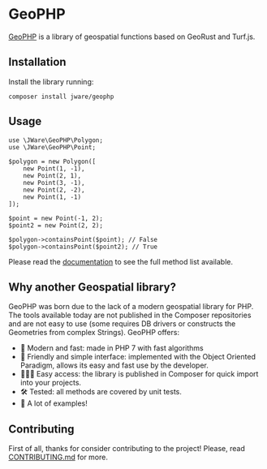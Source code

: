 # GeoPHP

[GeoPHP][documentation_site] is a library of geospatial functions based on GeoRust and Turf.js.

## Installation

Install the library running:

`composer install jware/geophp`

## Usage

```
use \JWare\GeoPHP\Polygon;
use \JWare\GeoPHP\Point;

$polygon = new Polygon([
    new Point(1, -1),
    new Point(2, 1),
    new Point(3, -1),
    new Point(2, -2),
    new Point(1, -1)
]);

$point = new Point(-1, 2);
$point2 = new Point(2, 2);

$polygon->containsPoint($point); // False
$polygon->containsPoint($point2); // True
```

Please read the [documentation][documentation_site] to see the full method list available.

## Why another Geospatial library?

GeoPHP was born due to the lack of a modern geospatial library for PHP. The tools available today are not published in the Composer repositories and are not easy to use (some requires DB drivers or constructs the Geometries from complex Strings). GeoPHP offers:

- 🚀 Modern and fast: made in PHP 7 with fast algorithms
- 🥳 Friendly and simple interface: implemented with the Object Oriented Paradigm, allows its easy and fast use by the developer.
- 👨🏼‍💻 Easy access: the library is published in Composer for quick import into your projects.
- 🛠 Tested: all methods are covered by unit tests.
- 🌟 A lot of examples!

## Contributing

First of all, thanks for consider contributing to the project! Please, read [CONTRIBUTING.md](contributing_md) for more.

<!-- TODO: change for real documentation URL -->
[documentation_site]: https://any.com "Full documentation"
[contributing_md]: /CONTRIBUTING.md